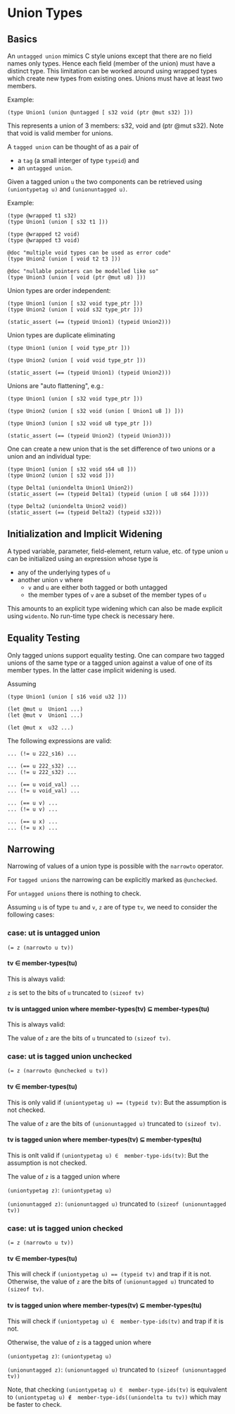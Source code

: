 # Union  Types

## Basics

An `untagged union` mimics C style unions except that there are no field names only types.
Hence each field (member of the union) must have a distinct type.
This limitation can be worked around using wrapped types
which create new types from existing ones.
Unions must have at least two members.

Example:

```
(type Union1 (union @untagged [ s32 void (ptr @mut s32) ]))
```
This represents a union of 3 members: s32, void and (ptr @mut s32).
Note that void is valid member for unions.


A `tagged union` can be thought of as a pair of
* a `tag` (a small interger of type `typeid`) and
* an `untagged union`.

Given a tagged union `u` the two components can be retrieved using
`(uniontypetag u)` and `(unionuntagged u)`.


Example:

```
(type @wrapped t1 s32)
(type Union1 (union [ s32 t1 ]))

(type @wrapped t2 void)
(type @wrapped t3 void)

@doc "multiple void types can be used as error code"
(type Union2 (union [ void t2 t3 ]))

@doc "nullable pointers can be modelled like so"
(type Union3 (union [ void (ptr @mut u8) ]))
```

Union types are order independent:
```
(type Union1 (union [ s32 void type_ptr ]))
(type Union2 (union [ void s32 type_ptr ]))

(static_assert (== (typeid Union1) (typeid Union2)))
```

Union types are duplicate eliminating

```
(type Union1 (union [ void type_ptr ]))

(type Union2 (union [ void void type_ptr ]))

(static_assert (== (typeid Union1) (typeid Union2)))
```

Unions are "auto flattening", e.g.:

```
(type Union1 (union [ s32 void type_ptr ]))

(type Union2 (union [ s32 void (union [ Union1 u8 ]) ]))

(type Union3 (union [ s32 void u8 type_ptr ]))

(static_assert (== (typeid Union2) (typeid Union3)))
```

One can create a new union that is the set difference
of two unions or a union and an individual type:

```
(type Union1 (union [ s32 void s64 u8 ]))
(type Union2 (union [ s32 void ]))

(type Delta1 (uniondelta Union1 Union2))
(static_assert (== (typeid Delta1) (typeid (union [ u8 s64 ]))))

(type Delta2 (uniondelta Union2 void))
(static_assert (== (typeid Delta2) (typeid s32)))

```

## Initialization and Implicit Widening

A typed variable, parameter, field-element, return value, etc. of type union `u` can be initialized using an expression whose type is

* any of the underlying types of `u`
* another union `v` where
  * `v` and `u` are either both tagged or both untagged
  * the member types of `v` are a subset of the member types of `u`

This amounts to an explicit type widening which can also be made explicit using `widento`. No run-time type check is necessary here.

## Equality Testing

Only tagged unions support equality testing.
One can compare two tagged unions of the same type or
a tagged union against a value of one of its member types.
In the latter case implicit widening is used.

Assuming
```
(type Union1 (union [ s16 void u32 ]))

(let @mut u  Union1 ...)
(let @mut v  Union1 ...)

(let @mut x  u32 ...)

```

The following expressions are valid:
```
... (!= u 222_s16) ...

... (== u 222_s32) ...
... (!= u 222_s32) ...

... (== u void_val) ...
... (!= u void_val) ...

... (== u v) ...
... (!= u v) ...

... (== u x) ...
... (!= u x) ...

```

## Narrowing

Narrowing of values of a union type is possible with the `narrowto` operator.

For `tagged unions` the narrowing can be explicitly marked as `@unchecked`.

For `untagged unions` there is nothing to check.

Assuming `u` is of type `tu`  and `v`, `z` are of type `tv`,
we need to consider the following cases:

### case: ut is untagged union

```
(= z (narrowto u tv))
```

#### tv ∈ member-types(tu)

This is always valid:


`z` is set to the bits of `u` truncated to `(sizeof tv)`

####  tv is untagged union where member-types(tv) ⊆ member-types(tu)

This is always valid:

The value of `z` are the bits of `u` truncated to `(sizeof tv)`.


### case: ut is tagged union unchecked

```
(= z (narrowto @unchecked u tv))
```

#### tv ∈ member-types(tu)

This is only valid if  `(uniontypetag u) == (typeid tv)`:
But the assumption is not checked.

The value of `z` are the bits of `(unionuntagged u)` truncated to `(sizeof tv)`.

####  tv is tagged union where member-types(tv) ⊆ member-types(tu)


This is onlt valid if `(uniontypetag u) ∈  member-type-ids(tv)`:
But the assumption is not checked.

The value of `z` is a tagged union where

`(uniontypetag z)`:  `(uniontypetag u)`

`(unionuntagged z)`:   `(unionuntagged u)` truncated to
`(sizeof (unionuntagged tv))`


### case: ut is tagged union checked

```
(= z (narrowto u tv))
```

#### tv ∈ member-types(tu)

This will check if  `(uniontypetag u) == (typeid tv)` and trap if it is not.
Otherwise, the value of `z` are the bits of `(unionuntagged u)` truncated to `(sizeof tv)`.

#### tv is tagged union where member-types(tv) ⊆ member-types(tu)

This will check if `(uniontypetag u) ∈  member-type-ids(tv)`
and trap if it is not.

Otherwise, the value of `z` is a tagged union where

`(uniontypetag z)`:  `(uniontypetag u)`

`(unionuntagged z)`:   `(unionuntagged u)` truncated to
`(sizeof (unionuntagged tv))`


Note, that checking `(uniontypetag u) ∈  member-type-ids(tv)` is equivalent
to `(uniontypetag u) ∉  member-type-ids((uniondelta tu tv))` which may be faster to check.